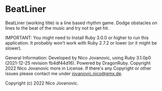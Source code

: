 # BeatLiner
BeatLiner (working title) is a line based rhythm game. Dodge obstacles on lines to the beat of the music and try not to get hit.

IMPORTANT: You might need to Install Ruby 3.0.0 or higher to run this application. It probably won't work with Ruby 2.7.2 or lower (or it might be slower).

General Information:
Developed by Nico Jovanovic, using Ruby 3.1.0p0 (2021-12-25 revision fb4df44d16). Powered by DragonRuby. Copyright 2022 Nico Jovanovic more in License. If there's any Copyright or other issues please contact me under jovanovic.nico@gmx.de.

Copyright (c) 2022 Nico Jovanovic. 
